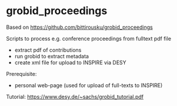# grobid_proceedings

Based on https://github.com/bittirousku/grobid_proceedings

Scripts to process e.g. conference proceedings from fulltext pdf file
* extract pdf of contributions
* run grobid to extract metadata
* create xml file for upload to INSPIRE via DESY

Prerequisite:
* personal web-page (used for upload of full-texts to INSPIRE)

Tutorial:
https://www.desy.de/~sachs/grobid_tutorial.pdf
